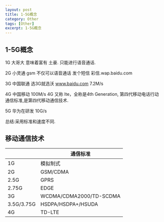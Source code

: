```yaml
---
layout: post
title: 1-5G概念
category: Other
tags: [Other]
excerpt: 1-5G概念
---
```

## 1-5G概念 ##

1G 大哥大 意味着富有 土豪. 只能进行语音通话.

2G 小灵通 gsm 不仅可以语音通话 发个短信 彩信.wap.baidu.com

3G 中国联通 选3G就选沃 www.baidu.com 7.2M/s

4G 中国移动 100M/s 4G 又称 lte，全称是4th Generation, 第四代移动电话行动通信标准,是第四代移动通信技术. 

5G 华为在研发 10G/s

总结:采用标准和速度不同. 




## 移动通信技术 ##
|     | 通信标准  | 
|  ----  | ----  |
| 1G  | 模拟制式 |
| 2G  | GSM/CDMA |
| 2.5G  | GPRS |
| 2.75G  | EDGE |
| 3G  | WCDMA/CDMA2000/TD-SCDMA |
| 3.5G/3.75G  | HSDPA/HSDPA+/HSUDA |
| 4G  | TD-LTE |